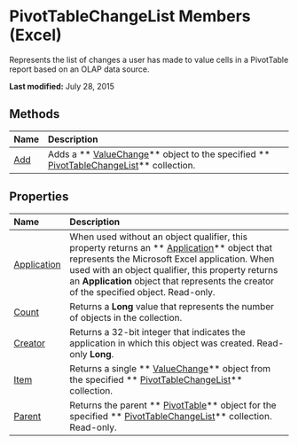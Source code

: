 
# PivotTableChangeList Members (Excel)
Represents the list of changes a user has made to value cells in a PivotTable report based on an OLAP data source.

 **Last modified:** July 28, 2015


## Methods



|**Name**|**Description**|
|:-----|:-----|
| [Add](d871f244-a669-9508-a006-bb36e693a288.md)|Adds a  ** [ValueChange](27335d52-7003-2268-b5d0-c2cd21588579.md)** object to the specified ** [PivotTableChangeList](83bc0395-b97e-d57f-cfe4-e226a5cea36c.md)** collection.|

## Properties



|**Name**|**Description**|
|:-----|:-----|
| [Application](ff2e4c58-d3bf-ca06-ec93-e736c8f13f4c.md)|When used without an object qualifier, this property returns an  ** [Application](19b73597-5cf9-4f56-8227-b5211f657f6f.md)** object that represents the Microsoft Excel application. When used with an object qualifier, this property returns an **Application** object that represents the creator of the specified object. Read-only.|
| [Count](0eb7476d-3fdf-3905-2819-0670eb199a53.md)|Returns a  **Long** value that represents the number of objects in the collection.|
| [Creator](e843c050-3fe0-8aaa-85e3-7ca3b925ba8d.md)|Returns a 32-bit integer that indicates the application in which this object was created. Read-only  **Long**.|
| [Item](33c9a0e3-eb83-6aa5-d137-c907984902f6.md)|Returns a single  ** [ValueChange](27335d52-7003-2268-b5d0-c2cd21588579.md)** object from the specified ** [PivotTableChangeList](83bc0395-b97e-d57f-cfe4-e226a5cea36c.md)** collection.|
| [Parent](27a1c04f-91d3-77f6-0efb-8262c7816f6e.md)|Returns the parent  ** [PivotTable](a9c1d4a0-78a9-f9a6-6daf-91cb63e45842.md)** object for the specified ** [PivotTableChangeList](83bc0395-b97e-d57f-cfe4-e226a5cea36c.md)** collection. Read-only.|
